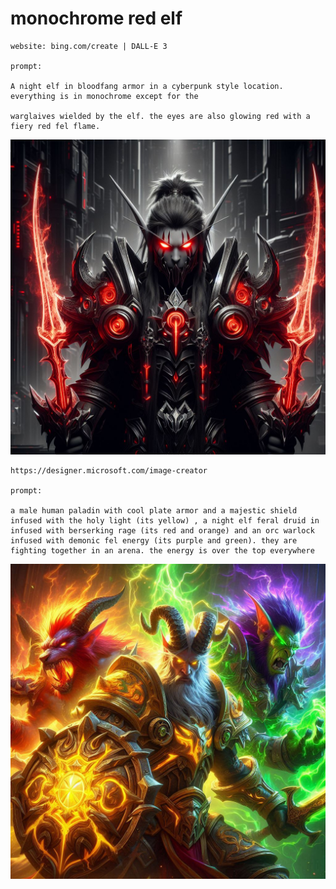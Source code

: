# monochrome red elf

```
website: bing.com/create | DALL-E 3

prompt:

A night elf in bloodfang armor in a cyberpunk style location. everything is in monochrome except for the

warglaives wielded by the elf. the eyes are also glowing red with a fiery red fel flame.
```

<img src="https://github.com/photonzz/photonz_ai_creations/blob/main/img/monochrome-red-elf.jpeg" alt="monredelf">

```
https://designer.microsoft.com/image-creator

prompt:

a male human paladin with cool plate armor and a majestic shield infused with the holy light (its yellow) , a night elf feral druid in infused with berserking rage (its red and orange) and an orc warlock infused with demonic fel energy (its purple and green). they are fighting together in an arena. the energy is over the top everywhere
```

<img src="https://github.com/photonzz/photonz_ai_creations/blob/main/img/pala-feral-lock.jpeg" alt="palaferallock">
